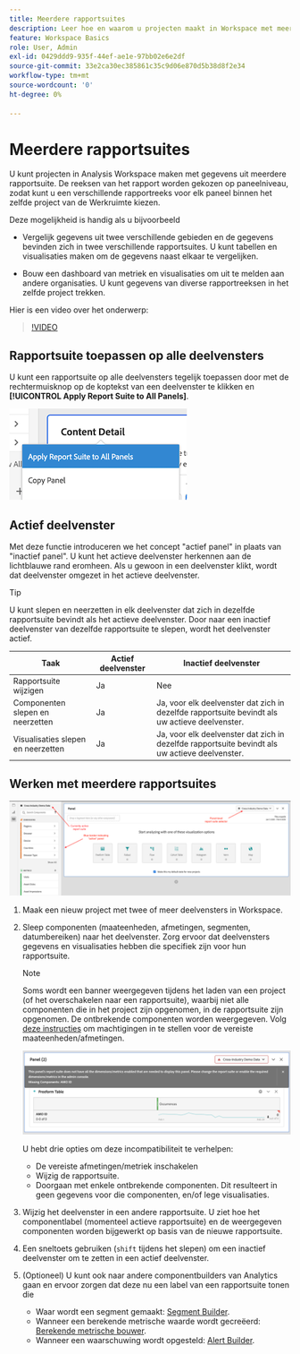 ```yaml
---
title: Meerdere rapportsuites
description: Leer hoe en waarom u projecten maakt in Workspace met meerdere rapportsuite
feature: Workspace Basics
role: User, Admin
exl-id: 0429ddd9-935f-44ef-ae1e-97bb02e6e2df
source-git-commit: 33e2ca30ec385861c35c9d06e870d5b38d8f2e34
workflow-type: tm+mt
source-wordcount: '0'
ht-degree: 0%

---
```


# Meerdere rapportsuites

U kunt projecten in Analysis Workspace maken met gegevens uit meerdere rapportsuite. De reeksen van het rapport worden gekozen op paneelniveau, zodat kunt u een verschillende rapportreeks voor elk paneel binnen het zelfde project van de Werkruimte kiezen.

Deze mogelijkheid is handig als u bijvoorbeeld

* Vergelijk gegevens uit twee verschillende gebieden en de gegevens bevinden zich in twee verschillende rapportsuites. U kunt tabellen en visualisaties maken om de gegevens naast elkaar te vergelijken.

* Bouw een dashboard van metriek en visualisaties om uit te melden aan andere organisaties. U kunt gegevens van diverse rapportreeksen in het zelfde project trekken.

Hier is een video over het onderwerp:

>[!VIDEO](https://video.tv.adobe.com/v/32843/?quality=12)

## Rapportsuite toepassen op alle deelvensters

U kunt een rapportsuite op alle deelvensters tegelijk toepassen door met de rechtermuisknop op de koptekst van een deelvenster te klikken en **[!UICONTROL Apply Report Suite to All Panels]**.

![](assets/apply-rs-all-panels.png)

## Actief deelvenster

Met deze functie introduceren we het concept &quot;actief panel&quot; in plaats van &quot;inactief panel&quot;. U kunt het actieve deelvenster herkennen aan de lichtblauwe rand eromheen. Als u gewoon in een deelvenster klikt, wordt dat deelvenster omgezet in het actieve deelvenster.

>[!TIP]
>U kunt slepen en neerzetten in elk deelvenster dat zich in dezelfde rapportsuite bevindt als het actieve deelvenster. Door naar een inactief deelvenster van dezelfde rapportsuite te slepen, wordt het deelvenster actief.

| Taak | Actief deelvenster | Inactief deelvenster |
| --- | --- | --- |
| Rapportsuite wijzigen | Ja | Nee |
| Componenten slepen en neerzetten | Ja | Ja, voor elk deelvenster dat zich in dezelfde rapportsuite bevindt als uw actieve deelvenster. |
| Visualisaties slepen en neerzetten | Ja | Ja, voor elk deelvenster dat zich in dezelfde rapportsuite bevindt als uw actieve deelvenster. |

## Werken met meerdere rapportsuites

![](assets/mrs-ui.png)

1. Maak een nieuw project met twee of meer deelvensters in Workspace.

1. Sleep componenten (maateenheden, afmetingen, segmenten, datumbereiken) naar het deelvenster. Zorg ervoor dat deelvensters gegevens en visualisaties hebben die specifiek zijn voor hun rapportsuite.


   >[!NOTE]
   >Soms wordt een banner weergegeven tijdens het laden van een project (of het overschakelen naar een rapportsuite), waarbij niet alle componenten die in het project zijn opgenomen, in de rapportsuite zijn opgenomen. De ontbrekende componenten worden weergegeven. Volg [deze instructies](/help/admin/admin-console/permissions/product-profile.md) om machtigingen in te stellen voor de vereiste maateenheden/afmetingen.

   ![](assets/incompat-rs.png)

   U hebt drie opties om deze incompatibiliteit te verhelpen:
   * De vereiste afmetingen/metriek inschakelen
   * Wijzig de rapportsuite.
   * Doorgaan met enkele ontbrekende componenten. Dit resulteert in geen gegevens voor die componenten, en/of lege visualisaties.

1. Wijzig het deelvenster in een andere rapportsuite. U ziet hoe het componentlabel (momenteel actieve rapportsuite) en de weergegeven componenten worden bijgewerkt op basis van de nieuwe rapportsuite.

1. Een sneltoets gebruiken (`shift` tijdens het slepen) om een inactief deelvenster om te zetten in een actief deelvenster.

1. (Optioneel) U kunt ook naar andere componentbuilders van Analytics gaan en ervoor zorgen dat deze nu een label van een rapportsuite tonen die

   * Waar wordt een segment gemaakt: [Segment Builder](https://experienceleague.adobe.com/docs/analytics/components/segmentation/segmentation-workflow/seg-build.html).
   * Wanneer een berekende metrische waarde wordt gecreëerd: [Berekende metrische bouwer](https://experienceleague.adobe.com/docs/analytics/components/calculated-metrics/calcmetric-workflow/cm-build-metrics.html).
   * Wanneer een waarschuwing wordt opgesteld: [Alert Builder](https://experienceleague.adobe.com/docs/analytics/components/alerts/alert-builder.html).
